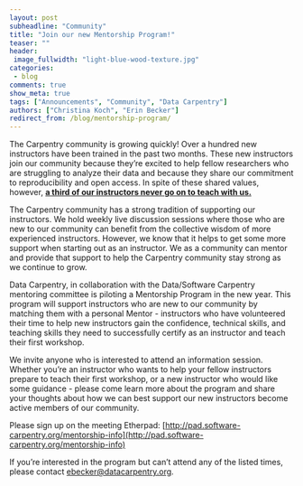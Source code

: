 ```yaml
---
layout: post
subheadline: "Community"
title: "Join our new Mentorship Program!"
teaser: ""
header:
 image_fullwidth: "light-blue-wood-texture.jpg"
categories:
 - blog
comments: true
show_meta: true
tags: ["Announcements", "Community", "Data Carpentry"]
authors: ["Christina Koch", "Erin Becker"]
redirect_from: /blog/mentorship-program/
---
```


The Carpentry community is growing quickly! Over a hundred new instructors have been trained in the past two months.
These new instructors join our community because they’re excited to help fellow researchers who are struggling to analyze their data and
because they share our commitment to reproducibility and open access. In spite of these shared values, however, **[a third of our
instructors never go on to teach with us.](http://www.datacarpentry.org/blog/instructor-metrics/)**     

The Carpentry community has a strong tradition of supporting our instructors. We hold weekly live discussion sessions where those who are
new to our community can benefit from the collective wisdom of more experienced instructors. However, we know that it helps to get some
more support when starting out as an instructor. We as a community can mentor and provide that support to help the Carpentry community
stay strong as we continue to grow.   

Data Carpentry, in collaboration with the Data/Software Carpentry mentoring committee is piloting a Mentorship Program in the new year. This program will support
instructors who are new to our community by matching them with a personal Mentor - instructors who have volunteered their time to help
new instructors gain the confidence, technical skills, and teaching skills they need to successfully certify as an instructor and teach
their first workshop.   

We invite anyone who is interested to attend an information session. Whether you’re an instructor who wants to help your fellow
instructors prepare to teach their first workshop, or a new instructor who would like some guidance - please come learn more about
the program and share your thoughts about how we can best support our new instructors become active members of our community.   

Please sign up on the meeting Etherpad:
[http://pad.software-carpentry.org/mentorship-info](http://pad.software-carpentry.org/mentorship-info)

If you’re interested in the program but can’t attend any of the listed times, please contact
[ebecker@datacarpentry.org](mailto:ebecker@datacarpentry.org).

